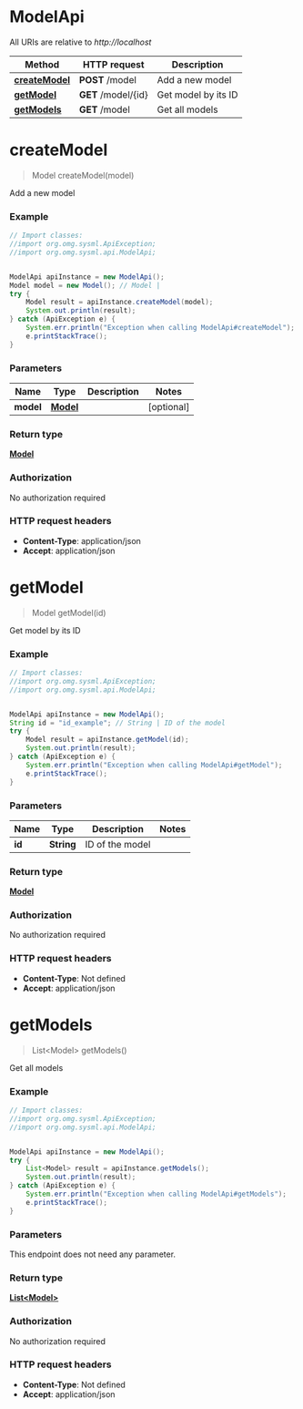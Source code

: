 # ModelApi

All URIs are relative to *http://localhost*

Method | HTTP request | Description
------------- | ------------- | -------------
[**createModel**](ModelApi.md#createModel) | **POST** /model | Add a new model
[**getModel**](ModelApi.md#getModel) | **GET** /model/{id} | Get model by its ID
[**getModels**](ModelApi.md#getModels) | **GET** /model | Get all models


<a name="createModel"></a>
# **createModel**
> Model createModel(model)

Add a new model

### Example
```java
// Import classes:
//import org.omg.sysml.ApiException;
//import org.omg.sysml.api.ModelApi;


ModelApi apiInstance = new ModelApi();
Model model = new Model(); // Model | 
try {
    Model result = apiInstance.createModel(model);
    System.out.println(result);
} catch (ApiException e) {
    System.err.println("Exception when calling ModelApi#createModel");
    e.printStackTrace();
}
```

### Parameters

Name | Type | Description  | Notes
------------- | ------------- | ------------- | -------------
 **model** | [**Model**](Model.md)|  | [optional]

### Return type

[**Model**](Model.md)

### Authorization

No authorization required

### HTTP request headers

 - **Content-Type**: application/json
 - **Accept**: application/json

<a name="getModel"></a>
# **getModel**
> Model getModel(id)

Get model by its ID

### Example
```java
// Import classes:
//import org.omg.sysml.ApiException;
//import org.omg.sysml.api.ModelApi;


ModelApi apiInstance = new ModelApi();
String id = "id_example"; // String | ID of the model
try {
    Model result = apiInstance.getModel(id);
    System.out.println(result);
} catch (ApiException e) {
    System.err.println("Exception when calling ModelApi#getModel");
    e.printStackTrace();
}
```

### Parameters

Name | Type | Description  | Notes
------------- | ------------- | ------------- | -------------
 **id** | **String**| ID of the model |

### Return type

[**Model**](Model.md)

### Authorization

No authorization required

### HTTP request headers

 - **Content-Type**: Not defined
 - **Accept**: application/json

<a name="getModels"></a>
# **getModels**
> List&lt;Model&gt; getModels()

Get all models

### Example
```java
// Import classes:
//import org.omg.sysml.ApiException;
//import org.omg.sysml.api.ModelApi;


ModelApi apiInstance = new ModelApi();
try {
    List<Model> result = apiInstance.getModels();
    System.out.println(result);
} catch (ApiException e) {
    System.err.println("Exception when calling ModelApi#getModels");
    e.printStackTrace();
}
```

### Parameters
This endpoint does not need any parameter.

### Return type

[**List&lt;Model&gt;**](Model.md)

### Authorization

No authorization required

### HTTP request headers

 - **Content-Type**: Not defined
 - **Accept**: application/json

